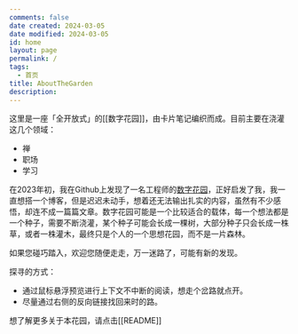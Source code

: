 ```yaml
---
comments: false
date created: 2024-03-05
date modified: 2024-03-05
id: home
layout: page
permalink: /
tags:
  - 首页
title: AboutTheGarden
description:
---
```

这里是一座「全开放式」的[[数字花园]]，由卡片笔记编织而成。目前主要在浇灌这几个领域：

- 禅
- 职场
- 学习

在2023年初，我在Github上发现了一名工程师的[数字花园](https://github.com/oldwinter/knowledge-garden)，正好启发了我，我一直想搭一个博客，但是迟迟未动手，想着还无法输出扎实的内容，虽然有不少感悟，却连不成一篇篇文章。数字花园可能是一个比较适合的载体，每一个想法都是一个种子，需要不断浇灌，某个种子可能会长成一棵树，大部分种子只会长成一株草，或者一株灌木，最终只是个人的一个思想花园，而不是一片森林。

如果您碰巧踏入，欢迎您随便走走，万一迷路了，可能有新的发现。

探寻的方式：
- 通过鼠标悬浮预览进行上下文不中断的阅读，想走个岔路就点开。
- 尽量通过右侧的反向链接找回来时的路。

想了解更多关于本花园，请点击[[README]]